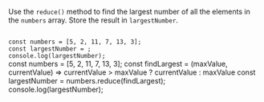 Use the `reduce()` method to find
the largest number of all the elements
in the `numbers` array.
Store the result in `largestNumber`.

<codeblock language="javascript" type="exercise" testMode="fixedInput">
<code>
const numbers = [5, 2, 11, 7, 13, 3];
const largestNumber = ;
console.log(largestNumber);
</code>

<solution>
const numbers = [5, 2, 11, 7, 13, 3];
const findLargest = (maxValue, currentValue) => currentValue > maxValue ? currentValue : maxValue
const largestNumber = numbers.reduce(findLargest);
console.log(largestNumber);
</solution>
</codeblock>